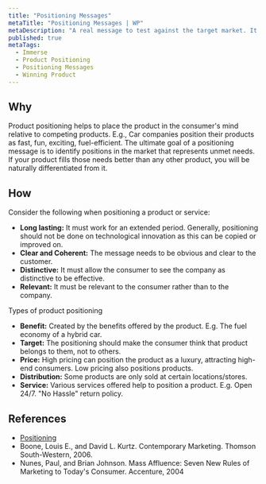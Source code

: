 ```yaml
---
title: "Positioning Messages"
metaTitle: "Positioning Messages | WP"
metaDescription: "A real message to test against the target market. It could be a tagline, short pitch, or an ad message. Eventually it’s the way the product is defined to consumers on important attributes."
published: true
metaTags:
  - Immerse
  - Product Positioning
  - Positioning Messages
  - Winning Product 
---
```


## Why
Product positioning helps to place the product in the consumer's mind relative to competing products. E.g., Car companies position their products as fast, fun, exciting, fuel-efficient. The ultimate goal of a positioning message is to identify positions in the market that represents unmet needs. If your product fills those needs better than any other product, you will be naturally differentiated from it.

## How
Consider the following when positioning a product or service:

- **Long lasting:** It must work for an extended period. Generally, positioning should not be done on technological innovation as this can be copied or improved on.
- **Clear and Coherent:** The message needs to be obvious and clear to the customer.
- **Distinctive:** It must allow the consumer to see the company as distinctive to be effective.
- **Relevant:** It must be relevant to the consumer rather than to the company.

Types of product positioning
- **Benefit:** Created by the benefits offered by the product. E.g. The fuel economy of a hybrid car.
- **Target:** The positioning should make the consumer think that product belongs to them, not to others.
- **Price:** High pricing can position the product as a luxury, attracting high-end consumers. Low pricing also positions products.
- **Distribution:** Some products are only sold at certain locations/stores.
- **Service:** Various services offered help to position a product. E.g. Open 24/7. "No Hassle" return policy.

## References
- [Positioning](<https://en.wikipedia.org/wiki/Positioning_(marketing)>)
- Boone, Louis E., and David L. Kurtz. Contemporary Marketing. Thomson South-Western, 2006.
- Nunes, Paul, and Brian Johnson. Mass Affluence: Seven New Rules of Marketing to Today's Consumer. Accenture, 2004
